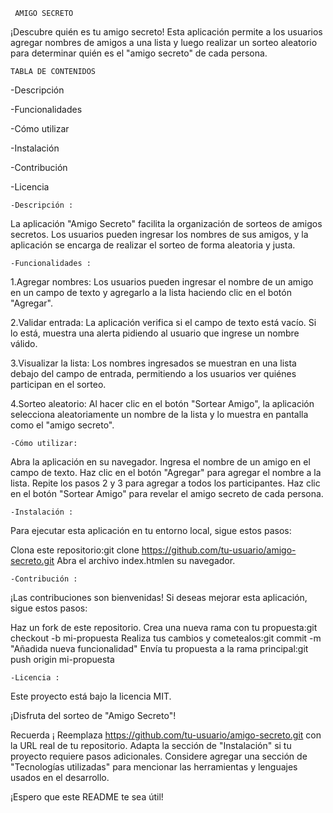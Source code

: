 
     AMIGO SECRETO

¡Descubre quién es tu amigo secreto! Esta aplicación permite a los usuarios agregar nombres de amigos a una lista y luego realizar un sorteo aleatorio para determinar quién es el "amigo secreto" de cada persona.

    TABLA DE CONTENIDOS

-Descripción

-Funcionalidades

-Cómo utilizar

-Instalación

-Contribución

-Licencia

    -Descripción :
La aplicación "Amigo Secreto" facilita la organización de sorteos de amigos secretos. Los usuarios pueden ingresar los nombres de sus amigos, y la aplicación se encarga de realizar el sorteo de forma aleatoria y justa.

    -Funcionalidades :

1.Agregar nombres: Los usuarios pueden ingresar el nombre de un amigo en un campo de texto y agregarlo a la lista haciendo clic en el botón "Agregar".

2.Validar entrada: La aplicación verifica si el campo de texto está vacío. Si lo está, muestra una alerta pidiendo al usuario que ingrese un nombre válido.

3.Visualizar la lista: Los nombres ingresados ​​se muestran en una lista debajo del campo de entrada, permitiendo a los usuarios ver quiénes participan en el sorteo.

4.Sorteo aleatorio: Al hacer clic en el botón "Sortear Amigo", la aplicación selecciona aleatoriamente un nombre de la lista y lo muestra en pantalla como el "amigo secreto".

    -Cómo utilizar:
    
Abra la aplicación en su navegador.
Ingresa el nombre de un amigo en el campo de texto.
Haz clic en el botón "Agregar" para agregar el nombre a la lista.
Repite los pasos 2 y 3 para agregar a todos los participantes.
Haz clic en el botón "Sortear Amigo" para revelar el amigo secreto de cada persona.

    -Instalación :
Para ejecutar esta aplicación en tu entorno local, sigue estos pasos:

Clona este repositorio:git clone https://github.com/tu-usuario/amigo-secreto.git
Abra el archivo index.htmlen su navegador.

    -Contribución :
¡Las contribuciones son bienvenidas! Si deseas mejorar esta aplicación, sigue estos pasos:

Haz un fork de este repositorio.
Crea una nueva rama con tu propuesta:git checkout -b mi-propuesta
Realiza tus cambios y cometealos:git commit -m "Añadida nueva funcionalidad"
Envía tu propuesta a la rama principal:git push origin mi-propuesta

    -Licencia :
Este proyecto está bajo la licencia MIT.

¡Disfruta del sorteo de "Amigo Secreto"!

   Recuerda ¡
Reemplaza https://github.com/tu-usuario/amigo-secreto.git con la URL real de tu repositorio.
Adapta la sección de "Instalación" si tu proyecto requiere pasos adicionales.
Considere agregar una sección de "Tecnologías utilizadas" para mencionar las herramientas y lenguajes usados ​​en el desarrollo.

  ¡Espero que este README te sea útil!
